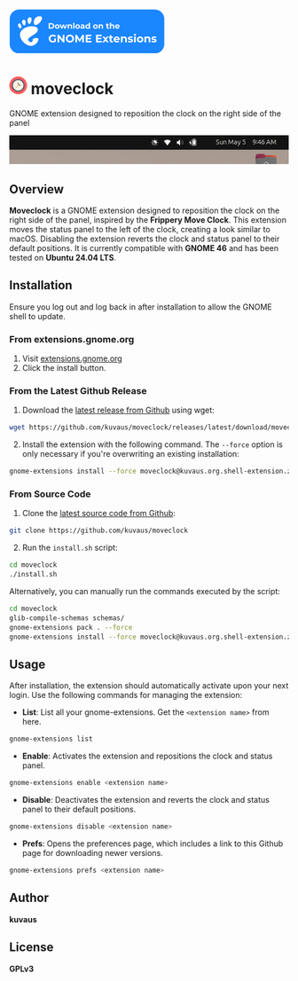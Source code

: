 [![Download on the GNOME Extensions](./resources/gnome.svg)](https://extensions.gnome.org/extension/xxx/moveclock/)

# <img alt="Clock icon" src="./resources/clock.svg" width="32" /> moveclock

GNOME extension designed to reposition the clock on the right side of the panel

![Screenshot](./resources/screenshot.png)
## Overview

**Moveclock** is a GNOME extension designed to reposition the clock on the right side of the panel, inspired by the **Frippery Move Clock**. This extension moves the status panel to the left of the clock, creating a look similar to macOS. Disabling the extension reverts the clock and status panel to their default positions. It is currently compatible with **GNOME 46** and has been tested on **Ubuntu 24.04 LTS**.


## Installation

Ensure you log out and log back in after installation to allow the GNOME shell to update.

### From extensions.gnome.org

1. Visit [extensions.gnome.org](https://extensions.gnome.org/extension/xxx/moveclock/)
2. Click the install button.

### From the Latest Github Release

1. Download the [latest release from Github](https://github.com/kuvaus/moveclock/releases/latest/download/moveclock@kuvaus.org.shell-extension.zip) using wget:

```bash
wget https://github.com/kuvaus/moveclock/releases/latest/download/moveclock@kuvaus.org.shell-extension.zip
```

2. Install the extension with the following command. The `--force` option is only necessary if you're overwriting an existing installation:

```bash
gnome-extensions install --force moveclock@kuvaus.org.shell-extension.zip
```

### From Source Code

1. Clone the [latest source code from Github](https://github.com/kuvaus/moveclock):

```bash
git clone https://github.com/kuvaus/moveclock
```

2. Run the `install.sh` script:

```bash
cd moveclock
./install.sh
```

Alternatively, you can manually run the commands executed by the script:

```bash
cd moveclock
glib-compile-schemas schemas/
gnome-extensions pack . --force
gnome-extensions install --force moveclock@kuvaus.org.shell-extension.zip
```

## Usage

After installation, the extension should automatically activate upon your next login. Use the following commands for managing the extension:

- **List**: List all your gnome-extensions. Get the `<extension name>` from here.

```bash
gnome-extensions list
```

- **Enable**: Activates the extension and repositions the clock and status panel.

```bash
gnome-extensions enable <extension name>
```

- **Disable**: Deactivates the extension and reverts the clock and status panel to their default positions.

```bash
gnome-extensions disable <extension name>
```

- **Prefs**: Opens the preferences page, which includes a link to this Github page for downloading newer versions.

```bash
gnome-extensions prefs <extension name>
```

## Author

**kuvaus**

## License

**GPLv3**
